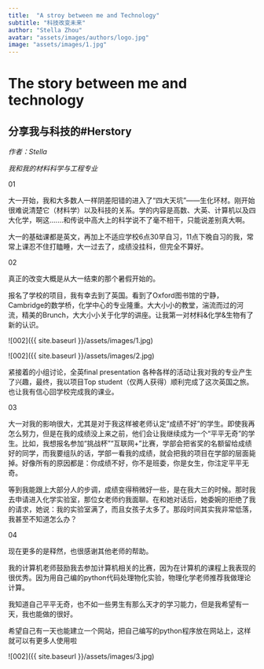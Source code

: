```yaml
---
title:  "A stroy between me and Technology"
subtitle: "科技改变未来"
author: "Stella Zhou"
avatar: "assets/images/authors/logo.jpg"
image: "assets/images/1.jpg"
---
```


# The story between me and technology 

## 分享我与科技的#Herstory

_作者：Stella_

_我和我的材料科学与工程专业_



01

大一开始，我和大多数人一样阴差阳错的进入了“四大天坑”——生化环材。刚开始很难说清楚它（材料学）以及科技的关系。学的内容是高数、大英、计算机以及四大化学，啊这.......和传说中高大上的科学说不了毫不相干，只能说差别真大啊。

大一的基础课都是英文，再加上不适应学校6点30早自习，11点下晚自习的我，常常上课忍不住打瞌睡，大一过去了，成绩没挂科，但完全不算好。

02

真正的改变大概是从大一结束的那个暑假开始的。

报名了学校的项目，我有幸去到了英国。看到了Oxford图书馆的宁静，Cambridge的数学桥，化学中心的专业隆重。大大小小的教堂，湍流而过的河流，精美的Brunch，大大小小关于化学的讲座。让我第一对材料&化学&生物有了新的认识。

![002]({{ site.baseurl }}/assets/images/1.jpg)

![002]({{ site.baseurl }}/assets/images/2.jpg)

紧接着的小组讨论，全英final presentation 各种各样的活动让我对我的专业产生了兴趣，最终，我以项目Top student（仅两人获得）顺利完成了这次英国之旅。也让我有信心回学校完成我的课业。

03

大一对我的影响很大，尤其是对于我这样被老师认定“成绩不好”的学生。即使我再怎么努力，但是在我的成绩没上来之前，他们会让我继续成为一个“平平无奇”的学生。比如，我想报名参加“挑战杯”“互联网+”比赛，学部会把省奖的名额留给成绩好的同学，而我要组队的话，学部一看我的成绩，就会把我的项目在学部的层面毙掉。好像所有的原因都是：你成绩不好，你不是班委，你是女生，你注定平平无奇。

等到我能跟上大部分人的步调，成绩变得稍微好一些，是在我大三的时候。那时我去申请进入化学实验室，那位女老师约我面聊。在和她对话后，她委婉的拒绝了我的请求，她说：我的实验室满了，而且女孩子太多了。那段时间其实我非常低落，我甚至不知道怎么办？



04

现在更多的是释然，也很感谢其他老师的帮助。

我的计算机老师鼓励我去参加计算机相关的比赛，因为在计算机的课程上我表现的很优秀。因为用自己编的python代码处理物化实验，物理化学老师推荐我做理论计算。

我知道自己平平无奇，也不如一些男生有那么天才的学习能力，但是我希望有一天，我也能做的很好。

希望自己有一天也能建立一个网站，把自己编写的python程序放在网站上，这样就可以有更多人使用啦

![002]({{ site.baseurl }}/assets/images/3.jpg)
